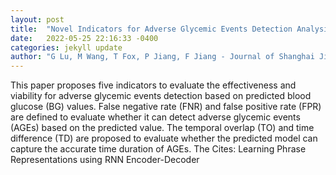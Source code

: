 ```yaml
---
layout: post
title:  "Novel Indicators for Adverse Glycemic Events Detection Analysis Based on Continuous Glucose Monitoring Neural Network Predictive Models"
date:   2022-05-25 22:16:33 -0400
categories: jekyll update
author: "G Lu, M Wang, T Fox, P Jiang, F Jiang - Journal of Shanghai Jiaotong University , 2022"
---
```

This paper proposes five indicators to evaluate the effectiveness and viability for adverse glycemic events detection based on predicted blood glucose (BG) values. False negative rate (FNR) and false positive rate (FPR) are defined to evaluate whether it can detect adverse glycemic events (AGEs) based on the predicted value. The temporal overlap (TO) and time difference (TD) are proposed to evaluate whether the predicted model can capture the accurate time duration of AGEs. The  Cites: Learning Phrase Representations using RNN Encoder-Decoder